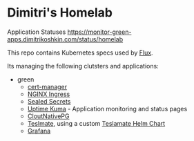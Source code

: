 # Dimitri's Homelab

Application Statuses https://monitor-green-apps.dimitrikoshkin.com/status/homelab

This repo contains Kubernetes specs used by [Flux](https://fluxcd.io/flux/installation/).

Its managing the following clutsters and applications:

* green
  * [cert-manager](https://cert-manager.io/)
  * [NGINX Ingress](https://github.com/kubernetes/ingress-nginx)
  * [Sealed Secrets](https://github.com/bitnami-labs/sealed-secrets)
  * [Uptime Kuma](https://uptime.kuma.pet/) - Application monitoring and status pages
  * [CloutNativePG](https://cloudnative-pg.io/)
  * [Teslmate](https://docs.teslamate.org/docs/installation/docker), using a custom [Teslamate Helm Chart](https://github.com/dkoshkin/teslamate-helm-chart)
  * [Grafana](https://github.com/grafana/helm-charts)
